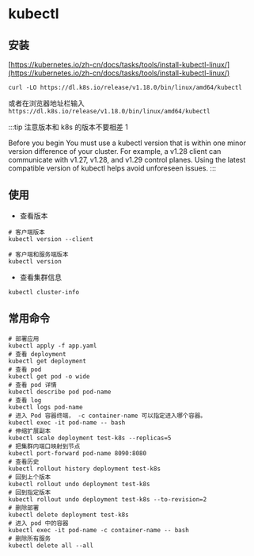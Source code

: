 # kubectl

## 安装

[https://kubernetes.io/zh-cn/docs/tasks/tools/install-kubectl-linux/](https://kubernetes.io/zh-cn/docs/tasks/tools/install-kubectl-linux/)

```
curl -LO https://dl.k8s.io/release/v1.18.0/bin/linux/amd64/kubectl
```

或者在浏览器地址栏输入 `https://dl.k8s.io/release/v1.18.0/bin/linux/amd64/kubectl`

:::tip
注意版本和 k8s 的版本不要相差 1

Before you begin
You must use a kubectl version that is within one minor version difference of your cluster. For example, a v1.28 client can communicate with v1.27, v1.28, and v1.29 control planes. Using the latest compatible version of kubectl helps avoid unforeseen issues.
:::

## 使用

- 查看版本

```shell
# 客户端版本
kubectl version --client

# 客户端和服务端版本
kubectl version
```

- 查看集群信息

```shell
kubectl cluster-info
```

## 常用命令

```shell
# 部署应用
kubectl apply -f app.yaml
# 查看 deployment
kubectl get deployment
# 查看 pod
kubectl get pod -o wide
# 查看 pod 详情
kubectl describe pod pod-name
# 查看 log
kubectl logs pod-name
# 进入 Pod 容器终端， -c container-name 可以指定进入哪个容器。
kubectl exec -it pod-name -- bash
# 伸缩扩展副本
kubectl scale deployment test-k8s --replicas=5
# 把集群内端口映射到节点
kubectl port-forward pod-name 8090:8080
# 查看历史
kubectl rollout history deployment test-k8s
# 回到上个版本
kubectl rollout undo deployment test-k8s
# 回到指定版本
kubectl rollout undo deployment test-k8s --to-revision=2
# 删除部署
kubectl delete deployment test-k8s
# 进入 pod 中的容器
kubectl exec -it pod-name -c container-name -- bash
# 删除所有服务
kubectl delete all --all
```
